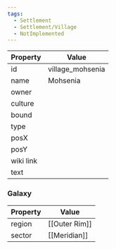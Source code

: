 ```yaml
---
tags:
  - Settlement
  - Settlement/Village
  - NotImplemented
---
```


| Property  | Value            |
| --------- | ---------------- |
| id        | village_mohsenia |
| name      | Mohsenia         |
| owner     |                  |
| culture   |                  |
| bound     |                  |
| type      |                  |
| posX      |                  |
| posY      |                  |
| wiki link |                  |
| text      |                  |

### Galaxy
| Property | Value         |
| -------- | ------------- |
| region   | [[Outer Rim]] |
| sector   | [[Meridian]]  |

